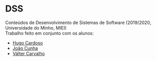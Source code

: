 # DSS
Conteúdos de Desenvolvimento de Sistemas de Software (2019/2020, Universidade do Minho, MIEI) <br/>
Trabalho feito em conjunto com os alunos: <br/>
- [Hugo Cardoso](https://github.com/Abjiri) <br/>
- [João Cunha](https://github.com/Jcc20) <br/>
- [Válter Carvalho](https://github.com/wurzy) <br/>
